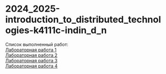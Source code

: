 # 2024_2025-introduction_to_distributed_technologies-k4111c-indin_d_n

Список выполненный работ:\
[Лабораторная работа 1](Lab1/lab1_report.md)\
[Лабораторная работа 2](Lab2/lab2_report.md)\
[Лабораторная работа 3](Lab3/lab3_report.md)\
[Лабораторная работа 4](https://адрес-ссылки.com)
